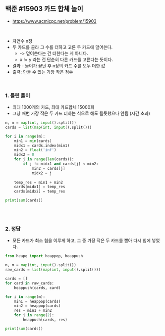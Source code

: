 ## 백준 #15903 카드 합체 놀이

- https://www.acmicpc.net/problem/15903

<br>

- 자연수 n장
- 두 카드를 골라 그 수를 더하고 고른 두 카드에 덮어쓴다. 
  - -> 덮어쓴다는 건 더한다는 게 아니다.
  - x != y 라는 건 단순히 다른 카드를 고른다는 뜻이다.
- 결과 - 놀이가 끝난 후 n장의 카드 수를 모두 더한 값
- 출력: 만들 수 있는 가장 작은 점수

<br>

### 1. 틀린 풀이

- 최대 1000개의 카드, 최대 카드합체 15000회
- 그냥 매번 가장 작은 두 카드 더하는 식으로 해도 될듯했으나 안됨 (시간 초과)

```python
n, m = map(int, input().split())
cards = list(map(int, input().split()))

for i in range(m):
    min1 = min(cards)
    midx1 = cards.index(min1)
    min2 = float('inf')
    midx2 = 0
    for j in range(len(cards)):
        if j != midx1 and cards[j] < min2:
            min2 = cards[j]
            midx2 = j
    
    temp_res = min1 + min2
    cards[midx1] = temp_res
    cards[midx2] = temp_res

print(sum(cards))
```

<br>

<br>

### 2. 정답

- 모든 카드가 최소 힙을 이루게 하고, 그 중 가장 작은 두 카드를 뽑아 다시 힙에 넣었다.

```python
from heapq import heappop, heappush

n, m = map(int, input().split())
raw_cards = list(map(int, input().split()))

cards = []
for card in raw_cards:
    heappush(cards, card)

for i in range(m):
    min1 = heappop(cards)
    min2 = heappop(cards)
    res = min1 + min2
    for j in range(2):
        heappush(cards, res)

print(sum(cards))
```

